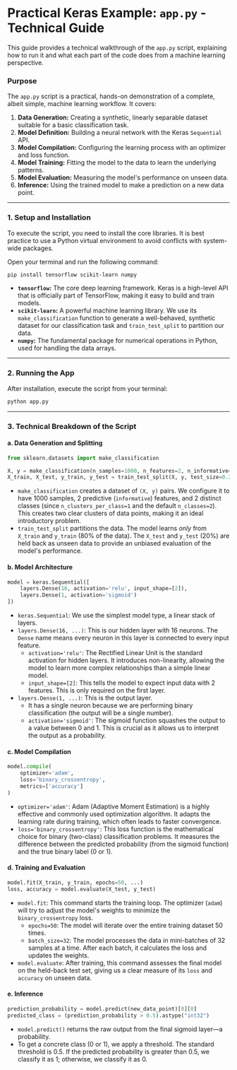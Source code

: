 # Practical Keras Example: `app.py` - Technical Guide

This guide provides a technical walkthrough of the `app.py` script, explaining how to run it and what each part of the code does from a machine learning perspective.

### Purpose

The `app.py` script is a practical, hands-on demonstration of a complete, albeit simple, machine learning workflow. It covers:
1.  **Data Generation:** Creating a synthetic, linearly separable dataset suitable for a basic classification task.
2.  **Model Definition:** Building a neural network with the Keras `Sequential` API.
3.  **Model Compilation:** Configuring the learning process with an optimizer and loss function.
4.  **Model Training:** Fitting the model to the data to learn the underlying patterns.
5.  **Model Evaluation:** Measuring the model's performance on unseen data.
6.  **Inference:** Using the trained model to make a prediction on a new data point.

---

### 1. Setup and Installation

To execute the script, you need to install the core libraries. It is best practice to use a Python virtual environment to avoid conflicts with system-wide packages.

Open your terminal and run the following command:

```bash
pip install tensorflow scikit-learn numpy
```

-   **`tensorflow`:** The core deep learning framework. Keras is a high-level API that is officially part of TensorFlow, making it easy to build and train models.
-   **`scikit-learn`:** A powerful machine learning library. We use its `make_classification` function to generate a well-behaved, synthetic dataset for our classification task and `train_test_split` to partition our data.
-   **`numpy`:** The fundamental package for numerical operations in Python, used for handling the data arrays.

---

### 2. Running the App

After installation, execute the script from your terminal:

```bash
python app.py
```

---

### 3. Technical Breakdown of the Script

#### a. Data Generation and Splitting
```python
from sklearn.datasets import make_classification

X, y = make_classification(n_samples=1000, n_features=2, n_informative=2, n_redundant=0, n_clusters_per_class=1, random_state=42)
X_train, X_test, y_train, y_test = train_test_split(X, y, test_size=0.2, random_state=42)
```
-   `make_classification` creates a dataset of `(X, y)` pairs. We configure it to have 1000 samples, 2 predictive (`informative`) features, and 2 distinct classes (since `n_clusters_per_class=1` and the default `n_classes=2`). This creates two clear clusters of data points, making it an ideal introductory problem.
-   `train_test_split` partitions the data. The model learns *only* from `X_train` and `y_train` (80% of the data). The `X_test` and `y_test` (20%) are held back as unseen data to provide an unbiased evaluation of the model's performance.

#### b. Model Architecture
```python
model = keras.Sequential([
    layers.Dense(16, activation='relu', input_shape=[2]),
    layers.Dense(1, activation='sigmoid')
])
```
-   `keras.Sequential`: We use the simplest model type, a linear stack of layers.
-   `layers.Dense(16, ...)`: This is our hidden layer with 16 neurons. The `Dense` name means every neuron in this layer is connected to every input feature.
    -   `activation='relu'`: The Rectified Linear Unit is the standard activation for hidden layers. It introduces non-linearity, allowing the model to learn more complex relationships than a simple linear model.
    -   `input_shape=[2]`: This tells the model to expect input data with 2 features. This is only required on the first layer.
-   `layers.Dense(1, ...)`: This is the output layer.
    -   It has a single neuron because we are performing binary classification (the output will be a single number).
    -   `activation='sigmoid'`: The sigmoid function squashes the output to a value between 0 and 1. This is crucial as it allows us to interpret the output as a probability.

#### c. Model Compilation
```python
model.compile(
    optimizer='adam',
    loss='binary_crossentropy',
    metrics=['accuracy']
)
```
-   `optimizer='adam'`: Adam (Adaptive Moment Estimation) is a highly effective and commonly used optimization algorithm. It adapts the learning rate during training, which often leads to faster convergence.
-   `loss='binary_crossentropy'`: This loss function is the mathematical choice for binary (two-class) classification problems. It measures the difference between the predicted probability (from the sigmoid function) and the true binary label (0 or 1).

#### d. Training and Evaluation
```python
model.fit(X_train, y_train, epochs=50, ...)
loss, accuracy = model.evaluate(X_test, y_test)
```
-   `model.fit`: This command starts the training loop. The optimizer (`adam`) will try to adjust the model's weights to minimize the `binary_crossentropy` loss.
    -   `epochs=50`: The model will iterate over the entire training dataset 50 times.
    -   `batch_size=32`: The model processes the data in mini-batches of 32 samples at a time. After each batch, it calculates the loss and updates the weights.
-   `model.evaluate`: After training, this command assesses the final model on the held-back test set, giving us a clear measure of its `loss` and `accuracy` on unseen data.

#### e. Inference
```python
prediction_probability = model.predict(new_data_point)[0][0]
predicted_class = (prediction_probability > 0.5).astype("int32")
```
-   `model.predict()` returns the raw output from the final sigmoid layer—a probability.
-   To get a concrete class (0 or 1), we apply a threshold. The standard threshold is 0.5. If the predicted probability is greater than 0.5, we classify it as 1; otherwise, we classify it as 0.